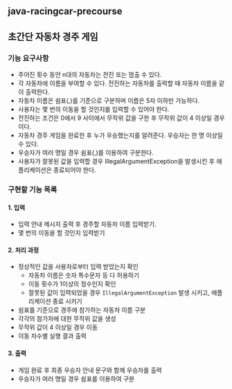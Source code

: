 ## java-racingcar-precourse

## 초간단 자동차 경주 게임
### 기능 요구사항
- 주어진 횟수 동안 n대의 자동차는 전진 또는 멈출 수 있다.
- 각 자동차에 이름을 부여할 수 있다. 전진하는 자동차를 출력할 때 자동차 이름을 같이 출력한다.
- 자동차 이름은 쉼표(,)를 기준으로 구분하며 이름은 5자 이하만 가능하다. 
- 사용자는 몇 번의 이동을 할 것인지를 입력할 수 있어야 한다.
- 전진하는 조건은 0에서 9 사이에서 무작위 값을 구한 후 무작위 값이 4 이상일 경우이다.
- 자동차 경주 게임을 완료한 후 누가 우승했는지를 알려준다. 우승자는 한 명 이상일 수 있다.
- 우승자가 여러 명일 경우 쉼표(,)를 이용하여 구분한다.
- 사용자가 잘못된 값을 입력할 경우 IllegalArgumentException을 발생시킨 후 애플리케이션은 종료되어야 한다.

### 구현할 기능 목록
#### 1. 입력
- 입력 안내 메시지 출력 후 경주할 자동차 이름 입력받기.
- 몇 번의 이동을 할 것인지 입력받기

#### 2. 처리 과정
- 정상적인 값을 사용자로부터 입력 받았는지 확인
  - 자동차 이름은 숫자 특수문자 등 다 허용하기
  - 이동 횟수가 1이상의 정수인지 확인
  - 잘못된 값이 입력되었을 경우 `IllegalArgumentException` 발생 시키고, 애플리케이션 종료 시키기
- 쉼표를 기준으로 경주에 참가하는 자동차 이름 구분
- 각각의 참가자에 대한 무작위 값을 생성
- 무작위 값이 4 이상일 경우 이동
- 이동 차수별 실행 결과 출력

#### 3. 출력
- 게임 완료 후 최종 우승자 안내 문구와 함께 우승자를 출력
- 우승자가 여러 명일 경우 쉼표를 이용하여 구분

